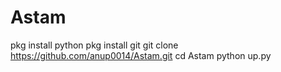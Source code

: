 # Astam
pkg install python 
pkg install git 
git clone https://github.com/anup0014/Astam.git 
cd Astam 
python up.py
